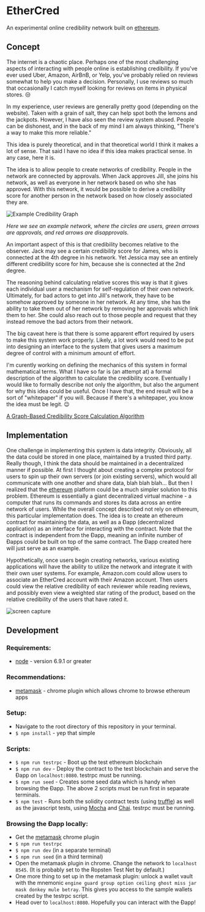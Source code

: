 # EtherCred

An experimental online credibility network built on [ethereum](https://www.ethereum.org/).

## Concept

The internet is a chaotic place. Perhaps one of the most challenging aspects of interacting with people online is establishing credibility. If you've ever used Uber, Amazon, AirBnB, or Yelp, you've probably relied on reviews somewhat to help you make a decision. Personally, I use reviews so much that occasionally I catch myself looking for reviews on items in physical stores. :unamused:

In my experience, user reviews are generally pretty good (depending on the website). Taken with a grain of salt, they can help spot both the lemons and the jackpots. However, I have also seen the review system abused. People can be dishonest, and in the back of my mind I am always thinking, "There's a way to make this more reliable."

This idea is purely theoretical, and in that theoretical world I think it makes a lot of sense. That said I have no idea if this idea makes practical sense. In any case, here it is.

The idea is to allow people to create networks of credibility. People in the network are connected by approvals. When Jack approves Jill, she joins his network, as well as everyone in her network based on who she has approved. With this network, it would be possible to derive a credibility score for another person in the network based on how closely associated they are.

![Example Credibility Graph](https://tyleryasaka.me/hosted/ethercred/example-credibility-graph.png)

*Here we see an example network, where the circles are users, green arrows are approvals, and red arrows are disapprovals.*

An important aspect of this is that credibility becomes relative to the observer. Jack may see a certain credibility score for James, who is connected at the 4th degree in his network. Yet Jessica may see an entirely different credibility score for him, because she is connected at the 2nd degree.

The reasoning behind calculating relative scores this way is that it gives each individual user a mechanism for self-regulation of their own network. Ultimately, for bad actors to get into Jill's network, they have to be somehow approved by someone in her network. At any time, she has the ability to take them out of her network by removing her approvals which link them to her. She could also reach out to those people and request that they instead remove the bad actors from their network.

The big caveat here is that there is some apparent effort required by users to make this system work properly. Likely, a lot work would need to be put into designing an interface to the system that gives users a maximum degree of control with a minimum amount of effort.

I'm curently working on defining the mechanics of this system in formal mathematical terms. What I have so far is (an attempt at) a formal description of the algorithm to calculate the credibility score. Eventually I would like to formally describe not only the algorithm, but also the argument for why this idea could be useful. Once I have that, the end result will be a sort of "whitepaper" if you will. Because if there's a whitepaper, you know the idea must be legit. :wink:

[A Graph-Based Credibility Score
Calculation Algorithm](https://tyleryasaka.me/hosted/ethercred/AGraph-BasedCredibilityScoreCalculationAlgorithm.pdf)

## Implementation

One challenge in implementing this system is data integrity. Obviously, all the data could be stored in one place, maintained by a trusted third party. Really though, I think the data should be maintained in a decentralized manner if possible. At first I thought about creating a complex protocol for users to spin up their own servers (or join existing servers), which would all communicate with one another and share data, blah blah blah... But then I realized that the [ethereum](https://www.ethereum.org/) platform could be a much simpler solution to this problem. Ethereum is essentially a giant decentralized virtual machine - a computer that runs its commands and stores its data across an entire network of users. While the overall concept described not rely on ethereum, this particular implementation does. The idea is to create an ethereum contract for maintaining the data, as well as a Ðapp (decentralized application) as an interface for interacting with the contract. Note that the contract is independent from the Ðapp, meaning an infinite number of Ðapps could be built on top of the same contract. The Ðapp created here will just serve as an example.

Hypothetically, once users begin creating networks, various existing applications will have the ability to utilize the network and integrate it with their own user systems. For example, Amazon.com could allow users to associate an EtherCred account with their Amazon account. Then users could view the relative credibility of each reviewer while reading reviews, and possibly even view a weighted star rating of the product, based on the relative credibility of the users that have rated it.

![screen capture](https://tyleryasaka.me/hosted/ethercred/demo.gif)

## Development

### Requirements:
- [node](https://github.com/nodejs/node) - version 6.9.1 or greater

### Recommendations:
- [metamask](https://github.com/MetaMask/metamask-plugin) - chrome plugin which allows chrome to browse ethereum apps

### Setup:
- Navigate to the root directory of this repository in your terminal.
- `$ npm install` - yep that simple

### Scripts:
- `$ npm run testrpc` - Boot up the test ethereum blockchain
- `$ npm run dev` - Deploy the contract to the test blockchain and serve the Ðapp on `localhost:8080`. testrpc must be running.
- `$ npm run seed` - Creates some seed data which is handy when browsing the Ðapp. The above 2 scripts must be run first in separate terminals.
- `$ npm test` - Runs both the solidity contract tests (using [truffle](https://github.com/ConsenSys/truffle)) as well as the javascript tests, using [Mocha](https://github.com/mochajs/mocha) and [Chai](https://github.com/chaijs/chai). testrpc must be running.

### Browsing the Ðapp locally:
- Get the [metamask](https://github.com/MetaMask/metamask-plugin) chrome plugin
- `$ npm run testrpc`
- `$ npm run dev` (in a separate terminal)
- `$ npm run seed` (in a third terminal)
- Open the metamask plugin in chrome. Change the network to `localhost 8545`. (It is probably set to the Ropsten Test Net by default.)
- One more thing to set up in the metamask plugin: unlock a wallet vault with the mnemonic `engine guard group option ceiling ghost miss jar mask donkey mule betray`. This gives you access to the sample wallets created by the testrpc script.
- Head over to `localhost:8080`. Hopefully you can interact with the Ðapp!

